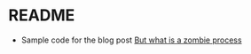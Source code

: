 # README
- Sample code for the blog post [But what is a zombie process](https://alfredtso.substack.com/publish/post/151409351)
